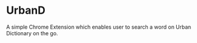# UrbanD

A simple Chrome Extension which enables user to search a word on Urban Dictionary on the go.
